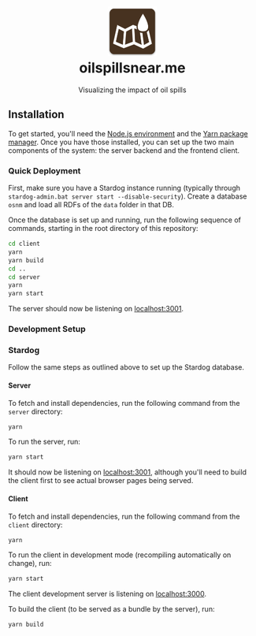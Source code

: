 <h1 align="center">
  <img src="https://github.com/gandreadis/oilspillsnearme/raw/master/client/public/android-chrome-192x192.png" width="100"/><br/>
  oilspillsnear.me
</h1>
<p align="center">Visualizing the impact of oil spills</p>

## Installation

To get started, you'll need the [Node.js environment](https://nodejs.org) and the [Yarn package manager](https://yarnpkg.com). Once you have those installed, you can set up the two main components of the system: the server backend and the frontend client.

### Quick Deployment

First, make sure you have a Stardog instance running (typically through `stardog-admin.bat server start --disable-security`). Create a database `osnm` and load all RDFs of the `data` folder in that DB.

Once the database is set up and running, run the following sequence of commands, starting in the root directory of this repository:

```bash
cd client
yarn
yarn build
cd ..
cd server
yarn
yarn start
```

The server should now be listening on [localhost:3001](http://localhost:3001).

### Development Setup

### Stardog

Follow the same steps as outlined above to set up the Stardog database.

#### Server 
To fetch and install dependencies, run the following command from the `server` directory:

```bash
yarn
```

To run the server, run:

```bash
yarn start
```

It should now be listening on [localhost:3001](http://localhost:3001), although you'll need to build the client first to see actual browser pages being served.

#### Client 

To fetch and install dependencies, run the following command from the `client` directory:

```bash
yarn
```

To run the client in development mode (recompiling automatically on change), run:

```bash
yarn start
```

The client development server is listening on [localhost:3000](http://localhost:3000).

To build the client (to be served as a bundle by the server), run:

```bash
yarn build
```


